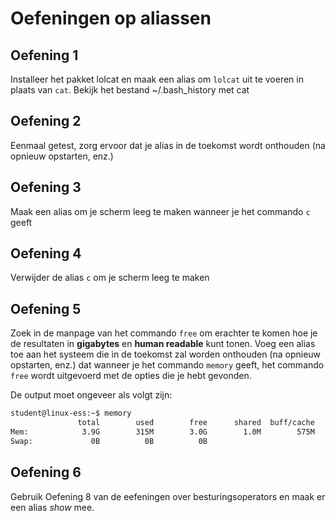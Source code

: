 # Oefeningen op aliassen 

## Oefening 1 
Installeer het pakket lolcat en maak een alias om `lolcat` uit te voeren in plaats van `cat`. Bekijk het bestand ~/.bash_history met cat  

## Oefening 2 
Eenmaal getest, zorg ervoor dat je alias in de toekomst wordt onthouden (na opnieuw opstarten, enz.) 

## Oefening 3 
Maak een alias om je scherm leeg te maken wanneer je het commando `c` geeft 

## Oefening 4 
Verwijder de alias `c` om je scherm leeg te maken

## Oefening 5 
Zoek in de manpage van het commando `free` om erachter te komen hoe je de resultaten in __gigabytes__ en __human readable__ kunt tonen. Voeg een alias toe aan het systeem die in de toekomst zal worden onthouden (na opnieuw opstarten, enz.) dat wanneer je het commando `memory` geeft, het commando `free` wordt uitgevoerd met de opties die je hebt gevonden.  

De output moet ongeveer als volgt zijn: 
```bash
student@linux-ess:~$ memory
               total        used        free      shared  buff/cache   available
Mem:            3.9G        315M        3.0G        1.0M        575M        3.3G
Swap:             0B          0B          0B
```

## Oefening 6 
Gebruik Oefening 8 van de eefeningen over besturingsoperators en maak er een alias _show_ mee. 